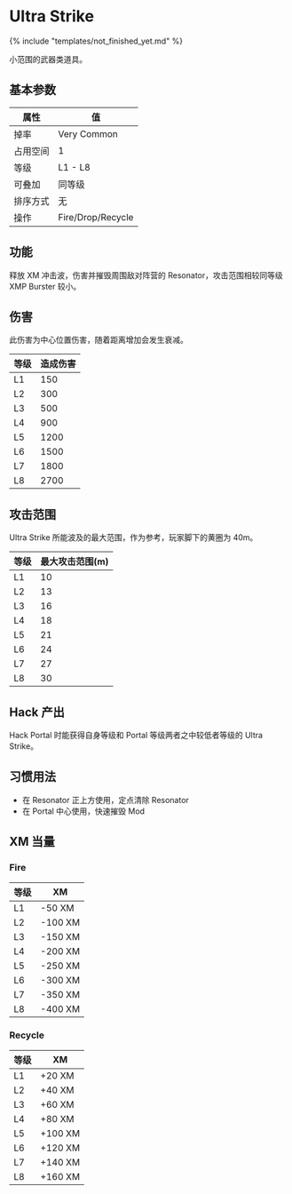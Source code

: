 # Ultra Strike

{% include "templates/not_finished_yet.md" %}

小范围的武器类道具。

## 基本参数

| 属性 | 值 |
|-|-|
| 掉率 | Very Common |
| 占用空间 | 1 |
| 等级 | L1 - L8 |
| 可叠加 | 同等级 |
| 排序方式 | 无 |
| 操作 | Fire/Drop/Recycle |

## 功能

释放 XM 冲击波，伤害并摧毁周围敌对阵营的 Resonator，攻击范围相较同等级 XMP Burster 较小。

## 伤害

此伤害为中心位置伤害，随着距离增加会发生衰减。

| 等级 | 造成伤害|
|-|-|
| L1 | 150 |
| L2 | 300 |
| L3 | 500 |
| L4 | 900 |
| L5 | 1200 |
| L6 | 1500 |
| L7 | 1800 |
| L8 | 2700 |

## 攻击范围

Ultra Strike 所能波及的最大范围，作为参考，玩家脚下的黄圈为 40m。

| 等级 | 最大攻击范围(m)|
|-|-|
| L1 | 10 |
| L2 | 13 |
| L3 | 16 |
| L4 | 18 |
| L5 | 21 |
| L6 | 24 |
| L7 | 27 |
| L8 | 30 |

## Hack 产出

Hack Portal 时能获得自身等级和 Portal 等级两者之中较低者等级的 Ultra Strike。

## 习惯用法

* 在 Resonator 正上方使用，定点清除 Resonator
* 在 Portal 中心使用，快速摧毁 Mod

## XM 当量

### Fire

| 等级 | XM |
|-|-|
| L1 | -50 XM |
| L2 | -100 XM |
| L3 | -150 XM |
| L4 | -200 XM |
| L5 | -250 XM |
| L6 | -300 XM |
| L7 | -350 XM |
| L8 | -400 XM |

### Recycle

| 等级 | XM |
|-|-|
| L1 | +20 XM |
| L2 | +40 XM |
| L3 | +60 XM |
| L4 | +80 XM |
| L5 | +100 XM |
| L6 | +120 XM |
| L7 | +140 XM |
| L8 | +160 XM |